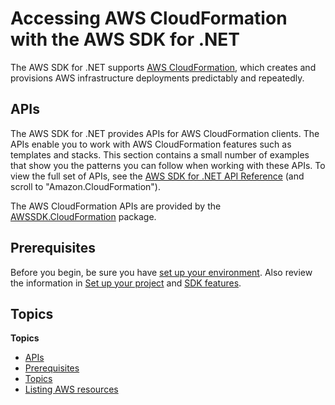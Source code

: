 # Accessing AWS CloudFormation with the AWS SDK for \.NET<a name="cloudformation-apis-intro"></a>

The AWS SDK for \.NET supports [AWS CloudFormation](https://docs.aws.amazon.com/AWSCloudFormation/latest/UserGuide/), which creates and provisions AWS infrastructure deployments predictably and repeatedly\.

## APIs<a name="w2aac21c15c13b5"></a>

The AWS SDK for \.NET provides APIs for AWS CloudFormation clients\. The APIs enable you to work with AWS CloudFormation features such as templates and stacks\. This section contains a small number of examples that show you the patterns you can follow when working with these APIs\. To view the full set of APIs, see the [AWS SDK for \.NET API Reference](https://docs.aws.amazon.com/sdkfornet/v3/apidocs/) \(and scroll to "Amazon\.CloudFormation"\)\.

The AWS CloudFormation APIs are provided by the [AWSSDK\.CloudFormation](https://www.nuget.org/packages/AWSSDK.CloudFormation/) package\.

## Prerequisites<a name="w2aac21c15c13b7"></a>

Before you begin, be sure you have [set up your environment](net-dg-setup.md)\. Also review the information in [Set up your project](net-dg-config.md) and [SDK features](net-dg-sdk-features.md)\.

## Topics<a name="w2aac21c15c13b9"></a>

**Topics**
+ [APIs](#w2aac21c15c13b5)
+ [Prerequisites](#w2aac21c15c13b7)
+ [Topics](#w2aac21c15c13b9)
+ [Listing AWS resources](cfn-list-resources.md)